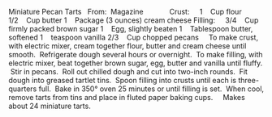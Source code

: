 Miniature Pecan Tarts
 
From:  Magazine        
 
 
Crust:    
1    Cup flour
1/2    Cup butter
1    Package (3 ounces) cream cheese
Filling:    
3/4    Cup firmly packed brown sugar
1    Egg, slightly beaten
1    Tablespoon butter, softened
1    teaspoon vanilla
2/3    Cup chopped pecans
 
 
To make crust, with electric mixer, cream together flour, butter and cream cheese until smooth.  Refrigerate dough several hours or overnight.  To make filling, with electric mixer, beat together brown sugar, egg, butter and vanilla until fluffy.  Stir in pecans.  Roll out chilled dough and cut into two-inch rounds.  Fit dough into greased tartlet tins.  Spoon filling into crusts until each 
is three-quarters full.  Bake in 350° oven 25 minutes or until filling is set.  When cool, remove tarts from tins and place in fluted paper baking cups.  
 
Makes about 24 miniature tarts.
